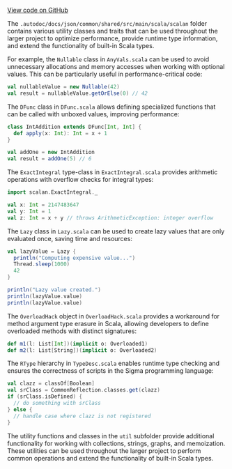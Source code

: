 [View code on GitHub](sigmastate-interpreterhttps://github.com/ScorexFoundation/sigmastate-interpreter/.autodoc/docs/json/common/shared/src/main/scala/scalan)

The `.autodoc/docs/json/common/shared/src/main/scala/scalan` folder contains various utility classes and traits that can be used throughout the larger project to optimize performance, provide runtime type information, and extend the functionality of built-in Scala types.

For example, the `Nullable` class in `AnyVals.scala` can be used to avoid unnecessary allocations and memory accesses when working with optional values. This can be particularly useful in performance-critical code:

```scala
val nullableValue = new Nullable(42)
val result = nullableValue.getOrElse(0) // 42
```

The `DFunc` class in `DFunc.scala` allows defining specialized functions that can be called with unboxed values, improving performance:

```scala
class IntAddition extends DFunc[Int, Int] {
  def apply(x: Int): Int = x + 1
}

val addOne = new IntAddition
val result = addOne(5) // 6
```

The `ExactIntegral` type-class in `ExactIntegral.scala` provides arithmetic operations with overflow checks for integral types:

```scala
import scalan.ExactIntegral._

val x: Int = 2147483647
val y: Int = 1
val z: Int = x + y // throws ArithmeticException: integer overflow
```

The `Lazy` class in `Lazy.scala` can be used to create lazy values that are only evaluated once, saving time and resources:

```scala
val lazyValue = Lazy {
  println("Computing expensive value...")
  Thread.sleep(1000)
  42
}

println("Lazy value created.")
println(lazyValue.value)
println(lazyValue.value)
```

The `OverloadHack` object in `OverloadHack.scala` provides a workaround for method argument type erasure in Scala, allowing developers to define overloaded methods with distinct signatures:

```scala
def m1(l: List[Int])(implicit o: Overloaded1)
def m2(l: List[String])(implicit o: Overloaded2)
```

The `RType` hierarchy in `TypeDesc.scala` enables runtime type checking and ensures the correctness of scripts in the Sigma programming language:

```scala
val clazz = classOf[Boolean]
val srClass = CommonReflection.classes.get(clazz)
if (srClass.isDefined) {
  // do something with srClass
} else {
  // handle case where clazz is not registered
}
```

The utility functions and classes in the `util` subfolder provide additional functionality for working with collections, strings, graphs, and memoization. These utilities can be used throughout the larger project to perform common operations and extend the functionality of built-in Scala types.
